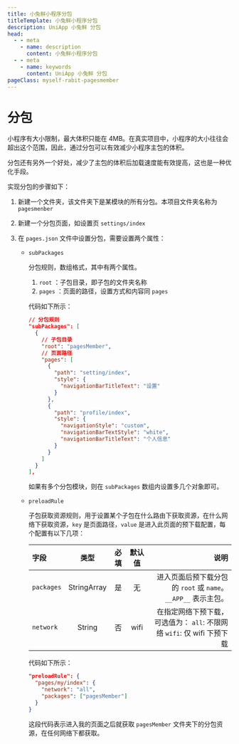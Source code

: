 ```yaml
---
title: 小兔鲜小程序分包
titleTemplate: 小兔鲜小程序分包
description: UniApp 小兔鲜 分包
head:
  - - meta
    - name: description
      content: 小兔鲜小程序分包
  - - meta
    - name: keywords
      content: UniApp 小兔鲜 分包
pageClass: myself-rabit-pagesmember
---
```


# 分包

小程序有大小限制，最大体积只能在 4MB。在真实项目中，小程序的大小往往会超出这个范围，因此，通过分包可以有效减少小程序主包的体积。

分包还有另外一个好处，减少了主包的体积后加载速度能有效提高，这也是一种优化手段。

实现分包的步骤如下：

1. 新建一个文件夹，该文件夹下是某模块的所有分包。本项目文件夹名称为 `pagesmenber`

2. 新建一个分包页面，如设置页 `settings/index`

3. 在 `pages.json` 文件中设置分包，需要设置两个属性：

   - `subPackages`

     分包规则，数组格式，其中有两个属性。

     1. `root` ：子包目录，即子包的文件夹名称
     2. `pages` ：页面的路径，设置方式和内容同 `pages`

     代码如下所示：

     ```json
     // 分包规则
     "subPackages": [
       {
         // 子包目录
         "root": "pagesMember",
         // 页面路径
         "pages": [
           {
             "path": "setting/index",
             "style": {
               "navigationBarTitleText": "设置"
             }
           },
           {
             "path": "profile/index",
             "style": {
               "navigationStyle": "custom",
               "navigationBarTextStyle": "white",
               "navigationBarTitleText": "个人信息"
             }
           }
         ]
       }
     ],
     ```

     如果有多个分包模块，则在 `subPackages` 数组内设置多几个对象即可。

   - `preloadRule`

     子包获取资源规则，用于设置某个子包在什么路由下获取资源，在什么网络下获取资源，`key` 是页面路径，`value` 是进入此页面的预下载配置，每个配置有以下几项：

     | 字段       |    类型     | 必填 | 默认值 |                                                                    说明 |
     | :--------- | :---------: | :--: | :----: | ----------------------------------------------------------------------: |
     | `packages` | StringArray |  是  |   无   |           进入页面后预下载分包的 `root` 或 `name`。`__APP__` 表示主包。 |
     | `network`  |   String    |  否  |  wifi  | 在指定网络下预下载，可选值为： `all`: 不限网络 `wifi`: 仅 wifi 下预下载 |

     代码如下所示：

     ```json
     "preloadRule": {
       "pages/my/index": {
         "network": "all",
         "packages": ["pagesMember"]
       }
     }
     ```

     这段代码表示进入我的页面之后就获取 `pagesMember` 文件夹下的分包资源，在任何网络下都获取。
